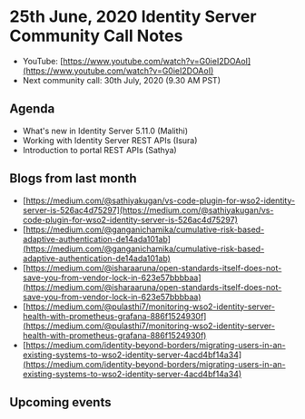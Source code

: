 # 25th June, 2020 Identity Server Community Call Notes

* YouTube: [https://www.youtube.com/watch?v=G0ieI2DOAoI](https://www.youtube.com/watch?v=G0ieI2DOAoI)
* Next community call: 30th July, 2020 (9.30 AM PST)

## Agenda

* What's new in Identity Server 5.11.0 (Malithi)
* Working with Identity Server REST APIs (Isura)
* Introduction to portal REST APIs (Sathya)

## Blogs from last month

* [https://medium.com/@sathiyakugan/vs-code-plugin-for-wso2-identity-server-is-526ac4d75297](https://medium.com/@sathiyakugan/vs-code-plugin-for-wso2-identity-server-is-526ac4d75297)
* [https://medium.com/@ganganichamika/cumulative-risk-based-adaptive-authentication-de14ada101ab](https://medium.com/@ganganichamika/cumulative-risk-based-adaptive-authentication-de14ada101ab)
* [https://medium.com/@isharaaruna/open-standards-itself-does-not-save-you-from-vendor-lock-in-623e57bbbbaa](https://medium.com/@isharaaruna/open-standards-itself-does-not-save-you-from-vendor-lock-in-623e57bbbbaa)
* [https://medium.com/@pulasthi7/monitoring-wso2-identity-server-health-with-prometheus-grafana-886f1524930f](https://medium.com/@pulasthi7/monitoring-wso2-identity-server-health-with-prometheus-grafana-886f1524930f)
* [https://medium.com/identity-beyond-borders/migrating-users-in-an-existing-systems-to-wso2-identity-server-4acd4bf14a34](https://medium.com/identity-beyond-borders/migrating-users-in-an-existing-systems-to-wso2-identity-server-4acd4bf14a34)

## Upcoming events
